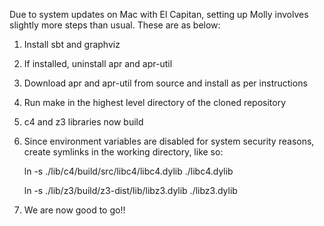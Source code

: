 Due to system updates on Mac with El Capitan, setting up Molly involves slightly more steps than usual. These are as below:

1.  Install sbt and graphviz

2.  If installed, uninstall apr and apr-util

3.  Download apr and apr-util from source and install as per instructions

4.  Run make in the highest level directory of the cloned repository

5.  c4 and z3 libraries now build

6.  Since environment variables are disabled for system security reasons, create symlinks in the working directory, like so:

    ln -s ./lib/c4/build/src/libc4/libc4.dylib ./libc4.dylib
    
    ln -s ./lib/z3/build/z3-dist/lib/libz3.dylib ./libz3.dylib

7. We are now good to go!! 
